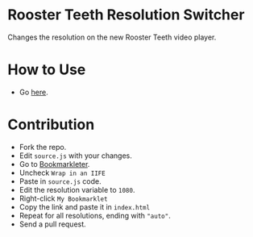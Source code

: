 # Rooster Teeth Resolution Switcher
Changes the resolution on the new Rooster Teeth video player.

# How to Use
- Go [here](https://nehalvpatel.github.io/Rooster-Teeth-Resolution-Switcher/).

# Contribution
- Fork the repo.
- Edit `source.js` with your changes.
- Go to [Bookmarkleter](http://chriszarate.github.io/bookmarkleter/).
- Uncheck `Wrap in an IIFE`
- Paste in `source.js` code.
- Edit the resolution variable to `1080`.
- Right-click `My Bookmarklet`
- Copy the link and paste it in `index.html`
- Repeat for all resolutions, ending with `"auto"`.
- Send a pull request.
